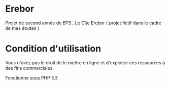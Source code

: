 # Erebor
Projet de second année de BTS , Le Gîte Erebor ( projet fictif dans le cadre de mes études )

# Condition d'utilisation

Vous n'avez pas le droit de le mettre en ligne et d'exploiter ces ressources à des fins commerciales.

Fonctionne sous PHP 5.3
